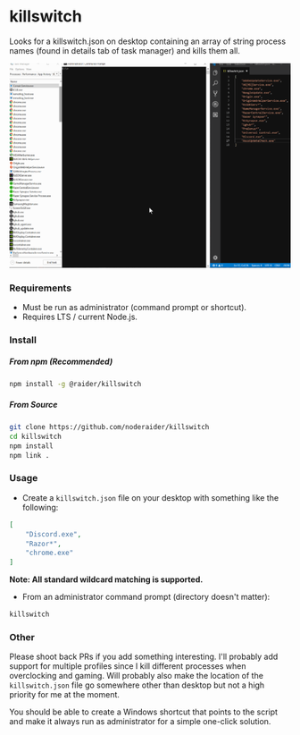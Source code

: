 # killswitch

Looks for a killswitch.json on desktop containing an array of string process names (found in details tab of task manager) and kills them all.

![killswitch engage](https://raw.githubusercontent.com/noderaider/killswitch/master/killswitch.gif "killswitch engage")



### Requirements

- Must be run as administrator (command prompt or shortcut).
- Requires LTS / current Node.js.

### Install

##### From npm (Recommended)

```sh
npm install -g @raider/killswitch
```

##### From Source

```sh
git clone https://github.com/noderaider/killswitch
cd killswitch
npm install
npm link .
```

### Usage

- Create a `killswitch.json` file on your desktop with something like the following:

```json
[
	"Discord.exe",
	"Razor*",
	"chrome.exe"
]
```

**Note: All standard wildcard matching is supported.**

- From an administrator command prompt (directory doesn't matter):

```sh
killswitch
```

### Other

Please shoot back PRs if you add something interesting. I'll probably add support for multiple profiles since I kill different processes when overclocking and gaming. Will probably also make the location of the `killswitch.json` file go somewhere other than desktop but not a high priority for me at the moment.

You should be able to create a Windows shortcut that points to the script and make it always run as administrator for a simple one-click solution.
